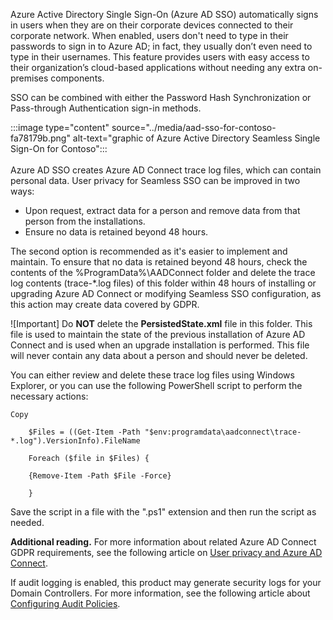 Azure Active Directory Single Sign-On (Azure AD SSO) automatically signs in users when they are on their corporate devices connected to their corporate network. When enabled, users don't need to type in their passwords to sign in to Azure AD; in fact, they usually don’t even need to type in their usernames. This feature provides users with easy access to their organization’s cloud-based applications without needing any extra on-premises components.

SSO can be combined with either the Password Hash Synchronization or Pass-through Authentication sign-in methods.

:::image type="content" source="../media/aad-sso-for-contoso-fa78179b.png" alt-text="graphic of Azure Active Directory Seamless Single Sign-On for Contoso":::
<br><br>Azure AD SSO creates Azure AD Connect trace log files, which can contain personal data. User privacy for Seamless SSO can be improved in two ways:

 *  Upon request, extract data for a person and remove data from that person from the installations.
 *  Ensure no data is retained beyond 48 hours.

The second option is recommended as it's easier to implement and maintain. To ensure that no data is retained beyond 48 hours, check the contents of the %ProgramData%\\AADConnect folder and delete the trace log contents (trace-\*.log files) of this folder within 48 hours of installing or upgrading Azure AD Connect or modifying Seamless SSO configuration, as this action may create data covered by GDPR.

![Important]
Do **NOT** delete the **PersistedState.xml** file in this folder. This file is used to maintain the state of the previous installation of Azure AD Connect and is used when an upgrade installation is performed. This file will never contain any data about a person and should never be deleted.

You can either review and delete these trace log files using Windows Explorer, or you can use the following PowerShell script to perform the necessary actions:

```
Copy

    $Files = ((Get-Item -Path "$env:programdata\aadconnect\trace-*.log").VersionInfo).FileName

    Foreach ($file in $Files) {

    {Remove-Item -Path $File -Force}

    }
```

Save the script in a file with the ".ps1" extension and then run the script as needed.

**Additional reading.** For more information about related Azure AD Connect GDPR requirements, see the following article on [User privacy and Azure AD Connect](https://docs.microsoft.com/azure/active-directory/connect/active-directory-aadconnect-gdpr?azure-portal=true).

If audit logging is enabled, this product may generate security logs for your Domain Controllers. For more information, see the following article about [Configuring Audit Policies](https://technet.microsoft.com/library/dd277403.aspx?azure-portal=true).
